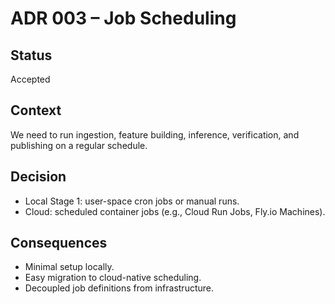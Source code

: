# ADR 003 – Job Scheduling

## Status
Accepted

## Context
We need to run ingestion, feature building, inference, verification, and publishing on a regular schedule.

## Decision
- Local Stage 1: user-space cron jobs or manual runs.
- Cloud: scheduled container jobs (e.g., Cloud Run Jobs, Fly.io Machines).

## Consequences
- Minimal setup locally.
- Easy migration to cloud-native scheduling.
- Decoupled job definitions from infrastructure.